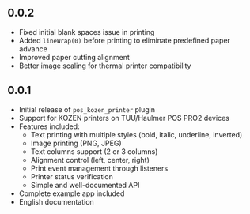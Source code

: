 ## 0.0.2

* Fixed initial blank spaces issue in printing
* Added `lineWrap(0)` before printing to eliminate predefined paper advance
* Improved paper cutting alignment
* Better image scaling for thermal printer compatibility

## 0.0.1

* Initial release of `pos_kozen_printer` plugin
* Support for KOZEN printers on TUU/Haulmer POS PRO2 devices
* Features included:
  * Text printing with multiple styles (bold, italic, underline, inverted)
  * Image printing (PNG, JPEG)
  * Text columns support (2 or 3 columns)
  * Alignment control (left, center, right)
  * Print event management through listeners
  * Printer status verification
  * Simple and well-documented API
* Complete example app included
* English documentation

